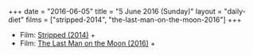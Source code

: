 +++
date = "2016-06-05"
title = "5 June 2016 (Sunday)"
layout = "daily-diet"
films = ["stripped-2014", "the-last-man-on-the-moon-2016"]
+++

<ul>
<li class="entry Film">Film: <a href="/films/stripped-2014">Stripped (2014)</a> +</li>
<li class="entry Film">Film: <a href="/films/the-last-man-on-the-moon-2016">The Last Man on the Moon (2016)</a> +</li>
</ul>